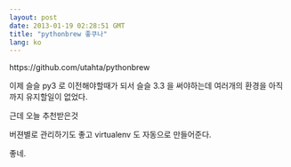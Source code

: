 ```yaml
---
layout: post
date: 2013-01-19 02:28:51 GMT
title: "pythonbrew 좋쿠나"
lang: ko
---
```

&#13;
<p>https://github.com/utahta/pythonbrew</p>&#13;
<p>이제 슬슬 py3 로 이전해야할때가 되서 슬슬 3.3 을 써야하는데 여러개의 환경을 아직까지 유지할일이 없었다.</p>&#13;
<p>근데 오늘 추천받은것 </p>&#13;
<p>버젼별로 관리하기도 좋고 virtualenv 도 자동으로 만들어준다.</p>&#13;
<p>좋네.</p>&#13;
 
